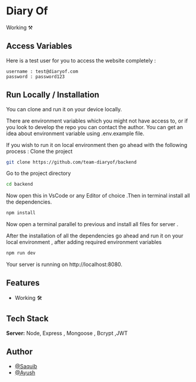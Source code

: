 # Diary Of

Working ⚒️

## Access Variables

Here is a test user for you to access the website completely :

```
username : test@diaryof.com
password : password123
```

## Run Locally / Installation

You can clone and run it on your device locally.

There are environment variables which you might not have access to, or if you look to develop the repo you can contact the author.
You can get an idea about environment variable using .env.example file.

If you wish to run it on local environment then go ahead with the following process :
Clone the project

```bash
git clone https://github.com/team-diaryof/backend
```

Go to the project directory

```bash
cd backend
```

Now open this in VsCode or any Editor of choice .Then in terminal install all the dependencies.

```bash
npm install
```

Now open a terminal parallel to previous and install all files for server .


After the installation of all the dependencies go ahead and run it on your local environment , after adding required environment variables

```bash
npm run dev
```
Your server is running on http://localhost:8080.

## Features

- Working 🛠️

## Tech Stack


**Server:** Node, Express , Mongoose , Bcrypt ,JWT

## Author

- [@Saquib](https://github.com/Saquib1973)
- [@Ayush](https://github.com/AyushOJOD)
